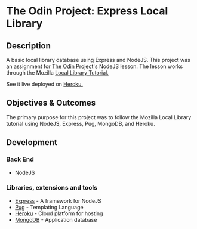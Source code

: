 # The Odin Project: Express Local Library

## Description

A basic local library database using Express and NodeJS. This project was an assignment for [The Odin Project](https://www.theodinproject.com/paths/full-stack-javascript/courses/nodejs/lessons/express-105-forms-and-deployment)'s NodeJS lesson. The lesson works through the Mozilla [Local Library Tutorial.](https://developer.mozilla.org/en-US/docs/Learn/Server-side/Express_Nodejs/Tutorial_local_library_website)

See it live deployed on [Heroku.](https://calm-peak-28491.herokuapp.com/)

## Objectives & Outcomes

The primary purpose for this project was to follow the Mozilla Local Library tutorial using NodeJS, Express, Pug, MongoDB, and Heroku.

## Development

### Back End

- NodeJS

### Libraries, extensions and tools

- [Express](https://expressjs.com/) - A framework for NodeJS
- [Pug](https://pugjs.org/api/getting-started.html) - Templating Language
- [Heroku](https://heroku.com/) - Cloud platform for hosting
- [MongoDB](https://www.mongodb.com/) - Application database